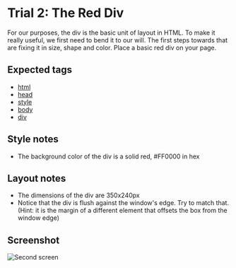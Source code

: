 Trial 2: The Red Div
====================
For our purposes, the div is the basic unit of layout in HTML. To make it really useful, we first need to bend it to our will. The first steps towards that are fixing it in size, shape and color. Place a basic red div on your page.

Expected tags
-------------
* [html](https://developer.mozilla.org/en-US/docs/Web/HTML/Element/html)
* [head](https://developer.mozilla.org/en-US/docs/Web/HTML/Element/head)
* [style](https://developer.mozilla.org/en-US/docs/Web/HTML/Element/style)
* [body](https://developer.mozilla.org/en-US/docs/Web/HTML/Element/body)
* [div](https://developer.mozilla.org/en-US/docs/Web/HTML/Element/div)

Style notes
-----------
* The background color of the div is a solid red, #FF0000 in hex

Layout notes
------------
* The dimensions of the div are 350x240px
* Notice that the div is flush against the window's edge. Try to match that. (Hint: it is the margin of a different element that offsets the box from the window edge)


Screenshot
----------
![Second screen](screens/002.png?raw=true)
